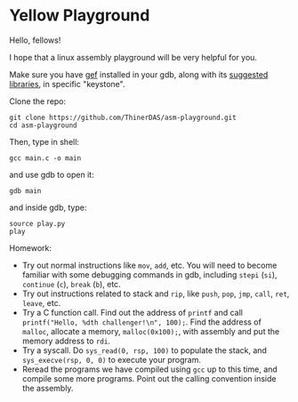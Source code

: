 # Yellow Playground

Hello, fellows!

I hope that a linux assembly playground will be very helpful for you.

Make sure you have [gef](https://github.com/hugsy/gef#install) installed in your gdb, along with its [suggested libraries](https://github.com/hugsy/gef#dependencies), in specific "keystone".

Clone the repo:

```shell
git clone https://github.com/ThinerDAS/asm-playground.git
cd asm-playground
```

Then, type in shell:

```shell
gcc main.c -o main
```

and use gdb to open it:

```shell
gdb main
```

and inside gdb, type:

```shell
source play.py
play
```

Homework:

* Try out normal instructions like `mov`, `add`, etc. You will need to become familiar with some debugging commands in gdb, including `stepi` (`si`), `continue` (`c`), `break` (`b`), etc.
* Try out instructions related to stack and `rip`, like `push`, `pop`, `jmp`, `call`, `ret`, `leave`, etc.
* Try a C function call. Find out the address of `printf` and call `printf("Hello, %dth challenger!\n", 100);`. Find the address of `malloc`, allocate a memory, `malloc(0x100);`, with assembly and put the memory address to `rdi`.
* Try a syscall. Do `sys_read(0, rsp, 100)` to populate the stack, and `sys_execve(rsp, 0, 0)` to execute your program.
* Reread the programs we have compiled using `gcc` up to this time, and compile some more programs. Point out the calling convention inside the assembly.
